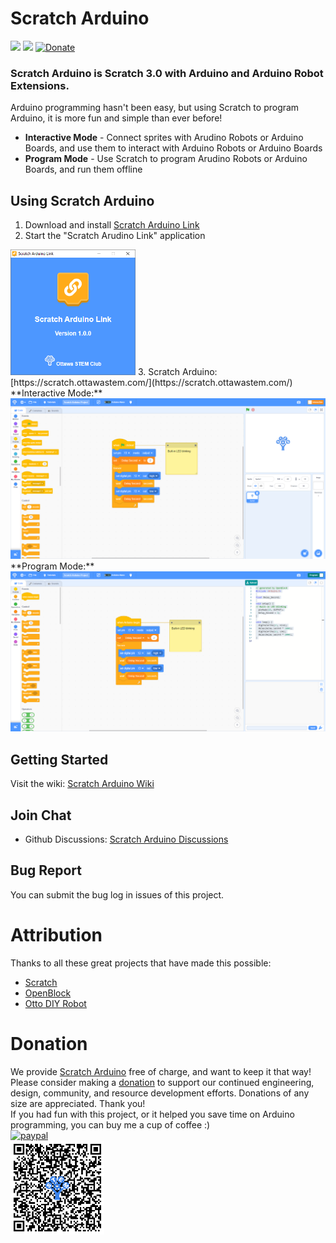 # Scratch Arduino
[![](https://github.com/OttawaSTEM/scratch-arduino-gui/actions/workflows/release.yml/badge.svg?branch=main)](https://github.com/OttawaSTEM/scratch-arduino-gui/actions/workflows/release.yml)
![](https://img.shields.io/github/license/ottawastem/scratch-arduino-gui)
[![Donate](https://img.shields.io/badge/Donate-PayPal-green.svg)](https://www.paypal.com/donate?business=X555FJZS5QCMA&no_recurring=0&item_name=Scratch+Arduino&currency_code=USD)

### Scratch Arduino is Scratch 3.0 with Arduino and Arduino Robot Extensions.
Arduino programming hasn't been easy, but using Scratch to program Arduino, it is more fun and simple than ever before!
* **Interactive Mode** - Connect sprites with Arudino Robots or Arduino Boards, and use them to interact with Arduino Robots or Arduino Boards
* **Program Mode** - Use Scratch to program Arudino Robots or Arduino Boards, and run them offline

## Using Scratch Arduino
1. Download and install [Scratch Arduino Link](https://github.com/OttawaSTEM/scratch-arduino-link/releases/latest/)
2. Start the "Scratch Arudino Link" application  
<img src="docs/scratch-arduino-link.png" style="width:200px;height:auto;"/>  
3. Scratch Arduino: [https://scratch.ottawastem.com/](https://scratch.ottawastem.com/)  
**Interactive Mode:**
<img src="docs/screenshoot-interactive.png"/>
**Program Mode:**
<img src="docs/screenshoot-program.png"/>

## Getting Started
Visit the wiki: [Scratch Arduino Wiki](https://github.com/OttawaSTEM/scratch-arduino-gui/wiki)

## Join Chat
- Github Discussions: [Scratch Arduino Discussions](https://github.com/OttawaSTEM/scratch-arduino-gui/discussions)

## Bug Report
You can submit the bug log in issues of this project.

# Attribution
Thanks to all these great projects that have made this possible:
* [Scratch](https://github.com/LLK/scratch-gui)
* [OpenBlock](https://github.com/openblockcc)
* [Otto DIY Robot](https://github.com/OttoDIY/OttoDIYLib)

# Donation
We provide [Scratch Arduino](https://scratch.ottawastem.com) free of charge, and want to keep it that way! Please consider making a [donation](https://www.paypal.com/donate?business=X555FJZS5QCMA&no_recurring=0&item_name=Scratch+Arduino&currency_code=USD) to support our continued engineering, design, community, and resource development efforts. Donations of any size are appreciated. Thank you!  
If you had fun with this project, or it helped you save time on Arduino programming, you can buy me a cup of coffee :)  
[![paypal](https://www.paypalobjects.com/en_US/i/btn/btn_donateCC_LG.gif)](https://www.paypal.com/donate?business=X555FJZS5QCMA&no_recurring=0&item_name=Scratch+Arduino&currency_code=USD)  
<img src="docs/paypal-donation.png" style="width:150px;height:auto;"/>

